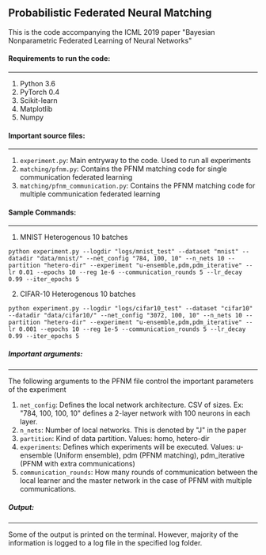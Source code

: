 ## Probabilistic Federated Neural Matching


This is the code accompanying the ICML 2019 paper "Bayesian Nonparametric Federated Learning of Neural Networks"

#### Requirements to run the code:
---

1. Python 3.6
2. PyTorch 0.4
3. Scikit-learn
4. Matplotlib
5. Numpy


#### Important source files:
---

1. `experiment.py`: Main entryway to the code. Used to run all experiments
2. `matching/pfnm.py`: Contains the PFNM matching code for single communication federated learning
3. `matching/pfnm_communication.py`: Contains the PFNM matching code for multiple communication federated learning


#### Sample Commands:
---

1. MNIST Heterogenous 10 batches

`python experiment.py --logdir "logs/mnist_test" --dataset "mnist" --datadir "data/mnist/" --net_config "784, 100, 10" --n_nets 10 --partition "hetero-dir" --experiment "u-ensemble,pdm,pdm_iterative" --lr 0.01 --epochs 10 --reg 1e-6 --communication_rounds 5 --lr_decay 0.99 --iter_epochs 5`

2. CIFAR-10 Heterogenous 10 batches
    
`python experiment.py --logdir "logs/cifar10_test" --dataset "cifar10" --datadir "data/cifar10/" --net_config "3072, 100, 10" --n_nets 10 --partition "hetero-dir" --experiment "u-ensemble,pdm,pdm_iterative" --lr 0.001 --epochs 10 --reg 1e-5 --communication_rounds 5 --lr_decay 0.99 --iter_epochs 5`


##### Important arguments:
---


The following arguments to the PFNM file control the important parameters of the experiment

1. `net_config`: Defines the local network architecture. CSV of sizes. Ex: "784, 100, 100, 10" defines a 2-layer network with 100 neurons in each layer.
2. `n_nets`: Number of local networks. This is denoted by "J" in the paper
3. `partition`: Kind of data partition. Values: homo, hetero-dir
4. `experiments`: Defines which experiments will be executed. Values:  u-ensemble (Uniform ensemble), pdm (PFNM matching), pdm_iterative (PFNM with extra communications)
5. `communication_rounds`: How many rounds of communication between the local learner and the master network in the case of PFNM with multiple communications.


##### Output:
---

Some of the output is printed on the terminal. However, majority of the information is logged to a log file in the specified log folder.

